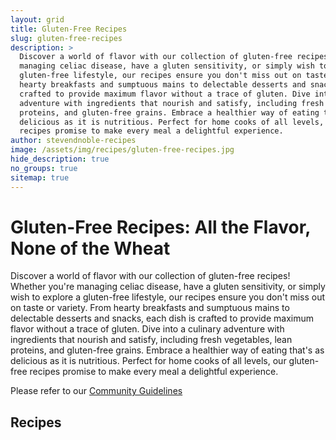 ```yaml
---
layout: grid
title: Gluten-Free Recipes
slug: gluten-free-recipes
description: >
  Discover a world of flavor with our collection of gluten-free recipes! Whether you're
  managing celiac disease, have a gluten sensitivity, or simply wish to explore a
  gluten-free lifestyle, our recipes ensure you don't miss out on taste or variety. From
  hearty breakfasts and sumptuous mains to delectable desserts and snacks, each dish is
  crafted to provide maximum flavor without a trace of gluten. Dive into a culinary
  adventure with ingredients that nourish and satisfy, including fresh vegetables, lean
  proteins, and gluten-free grains. Embrace a healthier way of eating that's as
  delicious as it is nutritious. Perfect for home cooks of all levels, our gluten-free
  recipes promise to make every meal a delightful experience.
author: stevendnoble-recipes
image: /assets/img/recipes/gluten-free-recipes.jpg
hide_description: true
no_groups: true
sitemap: true
---
```


# Gluten-Free Recipes: All the Flavor, None of the Wheat

Discover a world of flavor with our collection of gluten-free recipes! Whether you're
managing celiac disease, have a gluten sensitivity, or simply wish to explore a
gluten-free lifestyle, our recipes ensure you don't miss out on taste or variety. From
hearty breakfasts and sumptuous mains to delectable desserts and snacks, each dish is
crafted to provide maximum flavor without a trace of gluten. Dive into a culinary
adventure with ingredients that nourish and satisfy, including fresh vegetables, lean
proteins, and gluten-free grains. Embrace a healthier way of eating that's as
delicious as it is nutritious. Perfect for home cooks of all levels, our gluten-free
recipes promise to make every meal a delightful experience.

Please refer to our [Community Guidelines](/community-guidelines/)

## Recipes